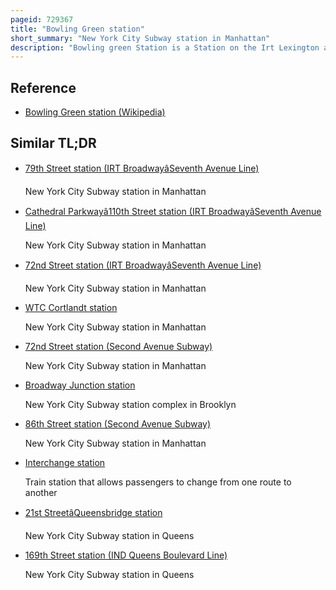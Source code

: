 ```yaml
---
pageid: 729367
title: "Bowling Green station"
short_summary: "New York City Subway station in Manhattan"
description: "Bowling green Station is a Station on the Irt Lexington avenue Line of the new York City subway located near Broadway and Battery Place in the financial District of Manhattan. It is served by the 4 train at all times and the 5 train at all times except late nights."
---
```


## Reference

- [Bowling Green station (Wikipedia)](https://en.wikipedia.org/?curid=729367)

## Similar TL;DR

- [79th Street station (IRT BroadwayâSeventh Avenue Line)](/tldr/en/79th-street-station-irt-broadwayseventh-avenue-line)

  New York City Subway station in Manhattan

- [Cathedral Parkwayâ110th Street station (IRT BroadwayâSeventh Avenue Line)](/tldr/en/cathedral-parkway110th-street-station-irt-broadwayseventh-avenue-line)

  New York City Subway station in Manhattan

- [72nd Street station (IRT BroadwayâSeventh Avenue Line)](/tldr/en/72nd-street-station-irt-broadwayseventh-avenue-line)

  New York City Subway station in Manhattan

- [WTC Cortlandt station](/tldr/en/wtc-cortlandt-station)

  New York City Subway station in Manhattan

- [72nd Street station (Second Avenue Subway)](/tldr/en/72nd-street-station-second-avenue-subway)

  New York City Subway station in Manhattan

- [Broadway Junction station](/tldr/en/broadway-junction-station)

  New York City Subway station complex in Brooklyn

- [86th Street station (Second Avenue Subway)](/tldr/en/86th-street-station-second-avenue-subway)

  New York City Subway station in Manhattan

- [Interchange station](/tldr/en/interchange-station)

  Train station that allows passengers to change from one route to another

- [21st StreetâQueensbridge station](/tldr/en/21st-streetqueensbridge-station)

  New York City Subway station in Queens

- [169th Street station (IND Queens Boulevard Line)](/tldr/en/169th-street-station-ind-queens-boulevard-line)

  New York City Subway station in Queens
